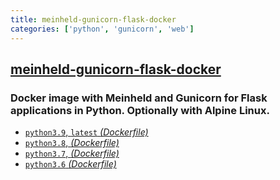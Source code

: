 ```yaml
---
title: meinheld-gunicorn-flask-docker
categories: ['python', 'gunicorn', 'web']
---
```

## [meinheld-gunicorn-flask-docker](https://github.com/tiangolo/meinheld-gunicorn-flask-docker)

### Docker image with Meinheld and Gunicorn for Flask applications in Python. Optionally with Alpine Linux.


* [`python3.9`, `latest` _(Dockerfile)_](https://github.com/tiangolo/meinheld-gunicorn-flask-docker/blob/master/docker-images/python3.9.dockerfile)
* [`python3.8`, _(Dockerfile)_](https://github.com/tiangolo/meinheld-gunicorn-flask-docker/blob/master/docker-images/python3.8.dockerfile)
* [`python3.7`, _(Dockerfile)_](https://github.com/tiangolo/meinheld-gunicorn-flask-docker/blob/master/docker-images/python3.7.dockerfile)
* [`python3.6` _(Dockerfile)_](https://github.com/tiangolo/meinheld-gunicorn-flask-docker/blob/master/docker-images/python3.6.dockerfile)
